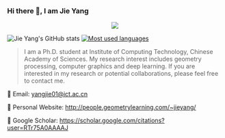 ### Hi there 👋, I am Jie Yang

<p align="center"> 
  <img src="https://profile-counter.glitch.me/tommaoer/count.svg" />
</p>

![Jie Yang's GitHub stats](https://github-readme-stats.vercel.app/api?username=tommaoer&show_icons=true&icon_color=805AD5&text_color=718096&bg_color=ffffff&hide_title=true&show_icons=true&count_private=true&hide=prs&theme=default)
[![Most used languages](https://github-readme-stats.vercel.app/api/top-langs/?username=tommaoer&&layout=compact)](https://github.com/anuraghazra/github-readme-stats)

> I am a Ph.D. student at Institute of Computing Technology, Chinese Academy of Sciences. My research interest includes geometry processing, computer graphics and deep learning. If you are interested in my research or potential collaborations, please feel free to contact me. 

💬 Email: yangjie01@ict.ac.cn

💬 Personal Website: http://people.geometrylearning.com/~jieyang/

💬 Google Scholar: https://scholar.google.com/citations?user=RTr75A0AAAAJ

<!--
<img align="right" src="https://github-readme-stats.vercel.app/api?username=tommaoer&show_icons=true&icon_color=805AD5&text_color=718096&bg_color=ffffff&hide_title=true" />
[![Top Langs](https://github-readme-stats.vercel.app/api/top-langs/?username=anuraghazra)](https://github.com/anuraghazra/github-readme-stats)
**tommaoer/tommaoer** is a ✨ _special_ ✨ repository because its `README.md` (this file) appears on your GitHub profile.

Here are some ideas to get you started:

- 🔭 I’m currently working on ...
- 🌱 I’m currently learning ...
- 👯 I’m looking to collaborate on ...
- 🤔 I’m looking for help with ...
- 💬 Ask me about ...
- 📫 How to reach me: ...
- 😄 Pronouns: ...
- ⚡ Fun fact: ...
-->
